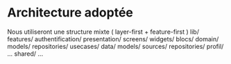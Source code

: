 # Architecture adoptée
Nous utiliseront une structure mixte ( layer-first + feature-first )
lib/
  features/
    authentification/
      presentation/
        screens/
        widgets/
        blocs/
      domain/
        models/
        repositories/
        usecases/
      data/
        models/
        sources/
        repositories/
        profil/
      ...
  shared/
    ...
